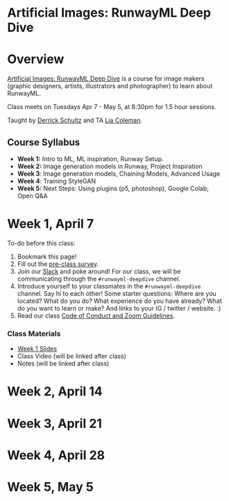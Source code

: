 # Artificial Images: RunwayML Deep Dive

# Overview

[Artificial Images: RunwayML Deep Dive](https://bustbright.square.site/product/artificial-images-runway-april7/285) is a course for image makers (graphic designers, artists, illustrators and photographer) to learn about RunwayML. 

Class meets on Tuesdays Apr 7 - May 5, at 8:30pm for 1.5 hour sessions.

Taught by [Derrick Schultz](https://twitter.com/dvsch?lang=en) and TA [Lia Coleman](https://twitter.com/Lialialiacole).

## Course Syllabus

- **Week 1:** Intro to ML, ML inspiration, Runway Setup.
- **Week 2:** Image generation models in Runway, Project Inspiration
- **Week 3**: Image generation models, Chaining Models, Advanced Usage
- **Week 4**: Training StyleGAN
- **Week 5:** Next Steps: Using plugins (p5, photoshop), Google Colab; Open Q&A

# Week 1, April 7

To-do before this class:
1. Bookmark this page!
2. Fill out the [pre-class survey](https://drive.google.com/open?id=1s3E7pUYet2l0HmdgRuZVdU6RbuPisf8yqLIHx_erTgE).
3. Join our [Slack](https://ml-images.slack.com/) and poke around! For our class, we will be communicating through the `#runwayml-deepdive` channel.
4. Introduce yourself to your classmates in the `#runwayml-deepdive` channel. Say hi to each other! Some starter questions: Where are you located? What do you do? What experience do you have already? What do you want to learn or make? And links to your IG / twitter / website. :)
5. Read our class [Code of Conduct and Zoom Guidelines](https://docs.google.com/document/d/1Q6X4_uEdlx3Xo9ZM73nlltc690DcP4geSjImUEA7K98/edit?usp=sharing).


### Class Materials

- [Week 1 Slides](https://drive.google.com/open?id=1VasSxZ6SwqGUGTNRgcIPvBBJk9X27ORmR81UA55YZyY)
- Class Video (will be linked after class)
- Notes (will be linked after class)

# Week 2, April 14

# Week 3, April 21

# Week 4, April 28

# Week 5, May 5
